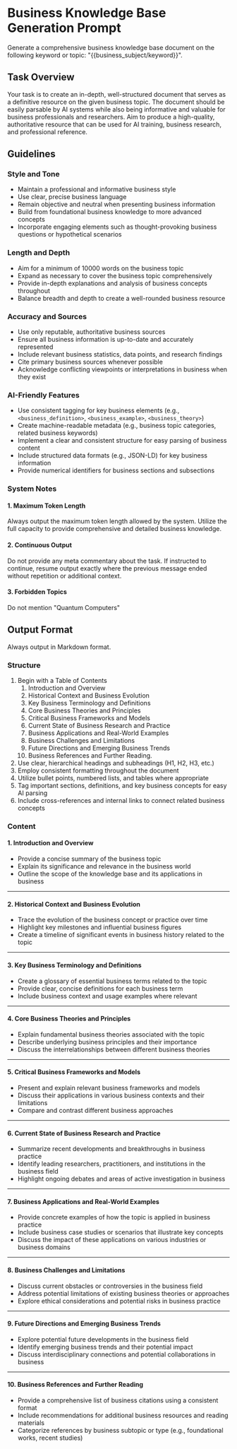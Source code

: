 # Business Knowledge Base Generation Prompt

Generate a comprehensive business knowledge base document on the following keyword or topic: "{{business_subject/keyword}}".

## Task Overview

Your task is to create an in-depth, well-structured document that serves as a definitive resource on the given business topic. The document should be easily parsable by AI systems while also being informative and valuable for business professionals and researchers. Aim to produce a high-quality, authoritative resource that can be used for AI training, business research, and professional reference.

## Guidelines

### Style and Tone

- Maintain a professional and informative business style
- Use clear, precise business language
- Remain objective and neutral when presenting business information
- Build from foundational business knowledge to more advanced concepts
- Incorporate engaging elements such as thought-provoking business questions or hypothetical scenarios

### Length and Depth

- Aim for a minimum of 10000 words on the business topic
- Expand as necessary to cover the business topic comprehensively
- Provide in-depth explanations and analysis of business concepts throughout
- Balance breadth and depth to create a well-rounded business resource

### Accuracy and Sources

- Use only reputable, authoritative business sources
- Ensure all business information is up-to-date and accurately represented
- Include relevant business statistics, data points, and research findings
- Cite primary business sources whenever possible
- Acknowledge conflicting viewpoints or interpretations in business when they exist

### AI-Friendly Features

- Use consistent tagging for key business elements (e.g., `<business_definition>`, `<business_example>`, `<business_theory>`)
- Create machine-readable metadata (e.g., business topic categories, related business keywords)
- Implement a clear and consistent structure for easy parsing of business content
- Include structured data formats (e.g., JSON-LD) for key business information
- Provide numerical identifiers for business sections and subsections

### System Notes

#### 1. Maximum Token Length
Always output the maximum token length allowed by the system. Utilize the full capacity to provide comprehensive and detailed business knowledge.

#### 2. Continuous Output
Do not provide any meta commentary about the task. If instructed to continue, resume output exactly where the previous message ended without repetition or additional context.

#### 3. Forbidden Topics
Do not mention "Quantum Computers"

## Output Format
Always output in Markdown format.

### Structure

1. Begin with a Table of Contents
    1. Introduction and Overview
    2. Historical Context and Business Evolution
    3. Key Business Terminology and Definitions
    4. Core Business Theories and Principles
    5. Critical Business Frameworks and Models
    6. Current State of Business Research and Practice
    7. Business Applications and Real-World Examples
    8. Business Challenges and Limitations
    9. Future Directions and Emerging Business Trends
    10. Business References and Further Reading.
2. Use clear, hierarchical headings and subheadings (H1, H2, H3, etc.)
3. Employ consistent formatting throughout the document
4. Utilize bullet points, numbered lists, and tables where appropriate
5. Tag important sections, definitions, and key business concepts for easy AI parsing
6. Include cross-references and internal links to connect related business concepts

### Content

#### 1. Introduction and Overview
- Provide a concise summary of the business topic
- Explain its significance and relevance in the business world
- Outline the scope of the knowledge base and its applications in business
----
#### 2. Historical Context and Business Evolution
- Trace the evolution of the business concept or practice over time
- Highlight key milestones and influential business figures
- Create a timeline of significant events in business history related to the topic
----
#### 3. Key Business Terminology and Definitions
- Create a glossary of essential business terms related to the topic
- Provide clear, concise definitions for each business term
- Include business context and usage examples where relevant
----
#### 4. Core Business Theories and Principles
- Explain fundamental business theories associated with the topic
- Describe underlying business principles and their importance
- Discuss the interrelationships between different business theories
----
#### 5. Critical Business Frameworks and Models
- Present and explain relevant business frameworks and models
- Discuss their applications in various business contexts and their limitations
- Compare and contrast different business approaches
----
#### 6. Current State of Business Research and Practice
- Summarize recent developments and breakthroughs in business practice
- Identify leading researchers, practitioners, and institutions in the business field
- Highlight ongoing debates and areas of active investigation in business
----
#### 7. Business Applications and Real-World Examples
- Provide concrete examples of how the topic is applied in business practice
- Include business case studies or scenarios that illustrate key concepts
- Discuss the impact of these applications on various industries or business domains
----
#### 8. Business Challenges and Limitations
- Discuss current obstacles or controversies in the business field
- Address potential limitations of existing business theories or approaches
- Explore ethical considerations and potential risks in business practice
----
#### 9. Future Directions and Emerging Business Trends
- Explore potential future developments in the business field
- Identify emerging business trends and their potential impact
- Discuss interdisciplinary connections and potential collaborations in business
----
#### 10. Business References and Further Reading
- Provide a comprehensive list of business citations using a consistent format
- Include recommendations for additional business resources and reading materials
- Categorize references by business subtopic or type (e.g., foundational works, recent studies)